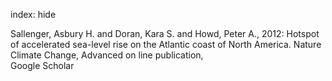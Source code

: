 index: hide

<div class="Citation">

  <div class="Citation-body">
    <div class="Citation-text">Sallenger, Asbury H. and Doran, Kara S. and Howd, Peter A., 2012: Hotspot of accelerated sea-level rise on the Atlantic coast of North America. <span class="Article-journal">Nature Climate Change, </span><span class="Article-volume">Advanced on line publication, </span></div>
    <div class="Citation-links">
      <div class="CitationLink" data-href="https://scholar.google.com/scholar?q=Hotspot+of+accelerated+sea-level+rise+on+the+Atlantic+coast+of+North+America">
        <div class="CitationLink-icon CitationLink-Scholar"></div>
        <div class="CitationLink-text">Google Scholar</div>
      </div>
    </div>
  </div>
</div>


<div class="Citation-copy">

</div>